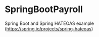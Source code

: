 # SpringBootPayroll
Spring Boot and Spring HATEOAS example (https://spring.io/projects/spring-hateoas)


